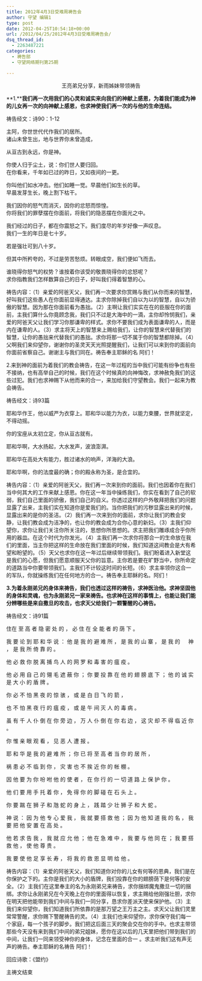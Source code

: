 ```yaml
---
title: 2012年4月3日受难周祷告会
author: 守望 编辑1
type: post
date: 2012-04-25T10:54:18+00:00
url: /2012/04/25/2012年4月3日受难周祷告会/
dsq_thread_id:
  - 2263487221
categories:
  - 祷告部
  - 守望网络期刊第25期

---
```

<p align="center">
  <!--more-->王亮弟兄分享，新雨姊妹带领祷告
</p>

**1.****我们再一次用我们的心灵和诚实来向我们的神献上感恩，为着我们能成为神的儿女再一次的向神献上感恩，也求神使我们再一次的与他的生命连结。**

<p align="left">
  祷告经文：诗90：1-12
</p>

<p align="left">
  主阿，你世世代代作我们的居所。<br /> 诸山未曾生出，地与世界你未曾造成，
</p>

<p align="left">
  从亘古到永远，你是神。
</p>

<p align="left">
  你使人归于尘土，说：你们世人要归回。<br /> 在你看来，千年如已过的昨日，又如夜间的一更。
</p>

<p align="left">
  你叫他们如水冲去。他们如睡一觉。早晨他们如生长的草。<br /> 早晨发芽生长，晚上割下枯干。
</p>

<p align="left">
  我们因你的怒气而消灭，因你的忿怒而惊惶。<br /> 你将我们的罪孽摆在你面前，将我们的隐恶摆在你面光之中。
</p>

<p align="left">
  我们经过的日子，都在你震怒之下。我们度尽的年岁好像一声叹息。<br /> 我们一生的年日是七十岁。
</p>

<p align="left">
  若是强壮可到八十岁。
</p>

<p align="left">
  但其中所矜夸的，不过是劳苦愁烦。转眼成空，我们便如飞而去。
</p>

<p align="left">
  谁晓得你怒气的权势？谁按着你该受的敬畏晓得你的忿怒呢？<br /> 求你指教我们怎样数算自己的日子，好叫我们得着智慧的心。
</p>

<p align="left">
  祷告内容：（1）亲爱的阿爸天父，我们再一次要求你赏赐与我们从你而来的智慧，好叫我们这些愚人在你面前显得通达。主求你除掉我们自以为以的智慧，自以为骄傲的智慧。因为那在你面前看为愚拙。（2）主啊让我们实实在在的臣服在你的面前，主我们算什么你竟顾念我，我们只不过是大海中的一滴，主你却怜悯我们，亲爱的阿爸天父让我们学习你那谦卑的样式。求你不要我们成为表面谦卑的人，而是内在谦卑的人。（3）求主将天上的智慧来上赐给我们，让你的智慧来代替我们的智慧，让你的愚拙来代替我们的愚拙。求你将那一切不属于你的智慧都除掉。（4）父啊我们来仰望你，谢谢你的圣灵天天光照提醒我们，让我们可以来到你的面前向你面前省察自己。谢谢主与我们同在。祷告奉主耶稣的名 阿们！
</p>

<p align="left">
  2.来到神的面前为着我们的教会祷告，在这一年过程的当中我们可能有纷争也有些不接纳，也有高举自己的时候，我们在这个时候真的向神悔改，求神赦免我们的这些过犯。我们也求神赐下从他而来的合一，来加给我们守望教会。我们一起来为教会祷告。
</p>

<p align="left">
  祷告经文：诗93篇
</p>

<p align="left">
  耶和华作王，他以威严为衣穿上。耶和华以能力为衣，以能力束腰，世界就坚定，不得动摇。
</p>

<p align="left">
  你的宝座从太初立定，你从亘古就有。
</p>

<p align="left">
  耶和华啊，大水扬起，大水发声，波浪澎湃。
</p>

<p align="left">
  耶和华在高处大有能力，胜过诸水的响声，洋海的大浪。
</p>

<p align="left">
  耶和华啊，你的法度最的确；你的殿永称为圣，是合宜的。
</p>

<p align="left">
  祷告内容：（1）亲爱的阿爸天父，我们再一次来到你的面前。我们也因着你在我们当中何其大的工作来献上感恩。你在这一年当中操练我们，你实在看到了自己的软弱，我们自己里面的骄傲，我们自己的自义。你透过这样的户外敬拜把我们的问题显露了出来，主我们实在知道你是爱我们的。当你把我们的污秽显露出来的时候，显露出来的是你的圣洁。（2）我们再一次来到你的面前，求你让我们的教会安静，让我们教会成为洁净的，也让你的教会成为合你心意的新妇。（3）主我们仰望你，求你让我们关注你所关注的，思想你所思想的。求主把我们雕琢成合乎你所用的器皿。在这个时代为你发光。（4）主我们再一次求你将那合一的生命放在我们的里面，当主你把这样的生命放在我们里面的时候，我们知道这间教会是大有希望和盼望的。（5）天父也求你在这一年过后继续带领我们。我们盼着进入新堂这是我们的心愿，但我们愿意顺服天父你的旨意。主你若是要在旷野当中，你所命定的道路当中你要带领我们。主我们不计较这时间的长短。（6）求主率领你这合一的军队，你就操练我们在任何地方的合一。祷告奉主耶稣的名。阿们！
</p>

<p align="left">
  <strong>3.</strong><strong>为着永刚弟兄的身体来祷告，我们也透过这样的祷告，求神医治他。求神坚固他的身体和灵魂，也为永刚弟兄一家来祷告。也求神在这样的事情上，也能让我们能分辨哪些是来自撒旦的攻击，也求天父给我们一颗警醒的心祷告。</strong>
</p>

<p align="left">
  祷告经文：诗91篇
</p>

住在 至 高 者 隐 密 处 的 ， 必 住 在 全 能 者 的 荫 下 。

我 要 论 到 耶 和 华 说 ： 他 是 我 的 避 难 所 ， 是 我 的 山 寨 ， 是 我 的 　 神 ， 是 我 所 倚 靠 的 。

他 必 救 你 脱 离 捕 鸟 人 的 网 罗 和 毒 害 的 瘟 疫 。

他 必 用 自 己 的 翎 毛 遮 蔽 你 ； 你 要 投 靠 在 他 的 翅 膀 底 下 ； 他 的 诚 实 是 大 小 的 盾 牌 。

你 必 不 怕 黑 夜 的 惊 骇 ， 或 是 白 日 飞 的 箭 ，

也 不 怕 黑 夜 行 的 瘟 疫 ， 或 是 午 间 灭 人 的 毒 病 。

虽 有 千 人 仆 倒 在 你 旁 边 ， 万 人 仆 倒 在 你 右 边 ， 这 灾 却 不 得 临 近 你 。

你 惟 亲 眼 观 看 ， 见 恶 人 遭 报 。

耶 和 华 是 我 的 避 难 所 ； 你 已 将 至 高 者 当 你 的 居 所 ，

祸 患 必 不 临 到 你 ， 灾 害 也 不 挨 近 你 的 帐 棚 。

因 他 要 为 你 吩 咐 他 的 使 者 ， 在 你 行 的 一 切 道 路 上 保 护 你 。

他 们 要 用 手 托 着 你 ， 免 得 你 的 脚 碰 在 石 头 上 。

你 要 踹 在 狮 子 和 虺 蛇 的 身 上 ， 践 踏 少 壮 狮 子 和 大 蛇 。

神 说 ： 因 为 他 专 心 爱 我 ， 我 就 要 搭 救 他 ； 因 为 他 知 道 我 的 名 ， 我 要 把 他 安 置 在 高 处 。

他 若 求 告 我 ， 我 就 应 允 他 ； 他 在 急 难 中 ， 我 要 与 他 同 在 ； 我 要 搭 救 他 ， 使 他 尊 贵 。

我 要 使 他 足 享 长 寿 ， 将 我 的 救 恩 显 明 给 他 。

<p align="left">
  祷告内容：（1）亲爱的阿爸天父，我们知道你对你的儿女有何等的恩典，我们是在你保护之下的。主你是我们的大小的盾牌，我们投靠在你的翅膀荫下是何等的安全。（2）主我们在这里奉主的名为永刚弟兄来祷告，求你捆绑魔鬼撒旦一切的捆绑。求你让永刚弟兄在今天晚上在你的里面得以恢复，求主赐给他刚强壮胆，求你在明天把他能带到我们中间与我们一同分享，恳求你差派天使来保护他。（3）主我们来仰望你，我们知道我们所依靠的是那万望之王万主之主。求天父让我们灵里常常警醒，求你赐下警醒祷告的灵。（4）主我们也来仰望你，求你保守我们每一个家庭，每一个孩子的脚步。我们把这后面三天的聚会交在你的手中。也求主带领那些今天没有来到我们中间的弟兄姐妹，愿你在这以后的几天里把他们带到我们的中间，让我们一同来领受神你的身体，记念在里面的合一 。求主听我们这有声无声的祷告。奉主耶稣的名祷告 阿们！
</p>

<p align="left">
  回应诗歌：《盟约》
</p>

<p align="left">
  主祷文结束
</p>